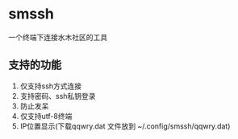 # smssh 

一个终端下连接水木社区的工具

## 支持的功能

1. 仅支持ssh方式连接
2. 支持密码、ssh私钥登录
3. 防止发呆
4. 仅支持utf-8终端
5. IP位置显示(下载qqwry.dat 文件放到 ~/.config/smssh/qqwry.dat)
